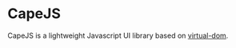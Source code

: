 # CapeJS

CapeJS is a lightweight Javascript UI library based on [virtual-dom](https://github.com/Matt-Esch/virtual-dom).
